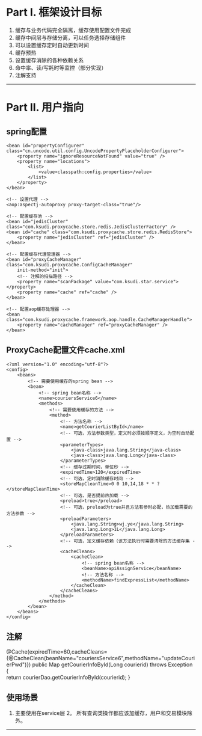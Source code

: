 # Part I. 框架设计目标

1. 缓存与业务代码完全隔离，缓存使用配置文件完成
2. 缓存中间层与存储分离，可以任务选择存储组件
3. 可以设置缓存定时自动更新时间
4. 缓存预热
5. 设置缓存消除的各种依赖关系
6. 命中率、读/写耗时等监控（部分实现）
7. 注解支持


------------------------------------------------------------------------

# Part II. 用户指向

## spring配置

	<bean id="propertyConfigurer" class="cn.uncode.util.config.UncodePropertyPlaceholderConfigurer"> 
		<property name="ignoreResourceNotFound" value="true" /> 
		<property name="locations"> 
			<list> 
		   		<value>classpath:config.properties</value> 
		   	</list> 
		</property>
	</bean> 

	<!-- 设置代理 -->
	<aop:aspectj-autoproxy proxy-target-class="true"/>
	
	<!-- 配置缓存池 -->
	<bean id="jedisCluster" class="com.ksudi.proxycache.store.redis.JedisClusterFactory" />
	<bean id="cache" class="com.ksudi.proxycache.store.redis.RedisStore">
		<property name="jedisCluster" ref="jedisCluster" />
	</bean>
	
	<!-- 配置缓存代理管理器 -->
	<bean id="proxyCacheManager" class="com.ksudi.proxycache.ConfigCacheManager"
		init-method="init">
		<!-- 注解的扫描路径 -->
		<property name="scanPackage" value="com.ksudi.star.service"></property>
		<property name="cache" ref="cache" />
	</bean>

	<!-- 配置aop缓存处理器 -->
	<bean class="com.ksudi.proxycache.framework.aop.handle.CacheManagerHandle">
		<property name="cacheManager" ref="proxyCacheManager" />
	</bean>

## ProxyCache配置文件cache.xml

	<?xml version="1.0" encoding="utf-8"?>
	<config>
		<beans>
			<!-- 需要使用缓存的spring bean -->
			<bean>
				<!-- spring bean名称 -->
				<name>couriersService6</name>
				<methods>
					<!-- 需要使用缓存的方法 -->
					<method>
						<!-- 方法名称 -->
						<name>getCourierListById</name>
						<!-- 可选，方法参数类型，定义时必须按顺序定义，为空时自动配置 -->
						<parameterTypes>
							<java-class>java.lang.String</java-class>
							<java-class>java.lang.Long</java-class>
						</parameterTypes>
						<!-- 缓存过期时间，单位秒 -->
						<expiredTime>120</expiredTime>
						<!-- 可选，定时消除缓存时间 -->
						<storeMapCleanTime>0 0 10,14,18 * * ?</storeMapCleanTime>
						<!-- 可选，是否提前热加载 -->
						<preload>true</preload>
						<!-- 可选，preload为true并且方法有参时必配，热加载需要的方法参数 -->
						<preloadParameters>
							<java.lang.String>wj.ye</java.lang.String>
							<java.lang.Long>1L</java.lang.Long>
						</preloadParameters>
						<!-- 可选，定义缓存依赖（该方法执行时需要清除的方法缓存集 -->
						<cacheCleans>
							<cacheClean>
								<!-- spring bean名称 -->
								<beanName>apiAssignService</beanName>
								<!-- 方法名称 -->
								<methodName>findExpressList</methodName>
							</cacheClean>
						</cacheCleans>
					</method>
				</methods>
			</bean>
		</beans>
	</config>

## 注解

@Cache(expiredTime=60,cacheCleans={@CacheClean(beanName="couriersService6",methodName="updateCourierPwd")})
public Map<?,?> getCourierInfoById(Long courierid) throws Exception {	
	return courierDao.getCourierInfoById(courierid);
}

## 使用场景

1. 主要使用在service层
2。  所有查询类操作都应该加缓存，用户和交易模块除外。

------------------------------------------------------------------------